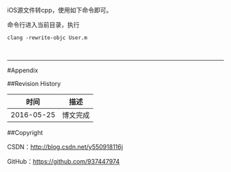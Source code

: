 iOS源文件转cpp，使用如下命令即可。

命令行进入当前目录，执行

```
clang -rewrite-objc User.m
```

&#160;

----------

#Appendix

##Revision History

| 时间 | 描述 |
| ---- | ---- |
| 2016-05-25 | 博文完成 |

##Copyright

CSDN：http://blog.csdn.net/y550918116j

GitHub：https://github.com/937447974
